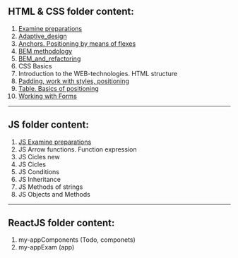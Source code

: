 ## HTML & CSS folder content:

1. [Examine preparations](https://clck.ru/S2qxt)
1. [Adaptive_design](https://clck.ru/S33HY)
1. [Anchors. Positioning by means of flexes](https://clck.ru/S3GGi)
1. [BEM methodology](https://clck.ru/S3GPP)
1. [BEM_and_refactoring](https://clck.ru/S3GTM)
1. CSS Basics
1. Introduction to the WEB-technologies. HTML structure
1. [Padding, work with styles, positioning](https://clck.ru/S3GeC)
1. [Table. Basics of positioning](https://clck.ru/S3Gh5)
1. [Working with Forms](https://clck.ru/S3GjB)

---

## JS folder content:

1. [JS Examine preparations](https://clck.ru/S3Gng)
2. JS Arrow functions. Function expression
3. JS Cicles new
4. JS Cicles
5. JS Conditions
6. JS Inheritance
7. JS Methods of strings
8. JS Objects and Methods

---

## ReactJS folder content:

1. my-appComponents (Todo, componets)
2. my-appExam (app)
